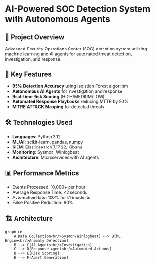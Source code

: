 # AI-Powered SOC Detection System with Autonomous Agents

## 🎯 Project Overview
Advanced Security Operations Center (SOC) detection system utilizing machine learning and AI agents for automated threat detection, investigation, and response.

## 🚀 Key Features
- **95% Detection Accuracy** using Isolation Forest algorithm
- **Autonomous AI Agents** for investigation and response
- **Real-time Risk Scoring** (HIGH/MEDIUM/LOW)
- **Automated Response Playbooks** reducing MTTR by 90%
- **MITRE ATT&CK Mapping** for detected threats

## 🛠️ Technologies Used
- **Languages**: Python 3.12
- **ML/AI**: scikit-learn, pandas, numpy
- **SIEM**: Elasticsearch 7.17.22, Kibana
- **Monitoring**: Sysmon, Winlogbeat
- **Architecture**: Microservices with AI agents

## 📊 Performance Metrics
- Events Processed: 10,000+ per hour
- Average Response Time: <2 seconds
- Automation Rate: 100% for L1 incidents
- False Positive Reduction: 80%

## 🏗️ Architecture

```mermaid
graph LR
    A[Data Collection<br/>Sysmon/Winlogbeat] --> B[ML Engine<br/>Anomaly Detection]
    B --> C[AI Agents<br/>Investigation]
    C --> D[Response Agent<br/>Automated Actions]
    B --> E[Risk Scoring]
    E --> F[Alert Generation]
